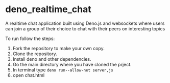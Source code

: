 # deno_realtime_chat
A realtime chat application built using Deno.js and websockets where users can join a group of their choice to chat with their peers on interesting topics


To run follow the steps:

1. Fork the repository to make your own copy.
2. Clone the repository.
3. Install deno and other dependencies.
4. Go the main directory where you have cloned the prject.
5. In terminal type  `deno run--allow-net server,js`
6. open chat.html
